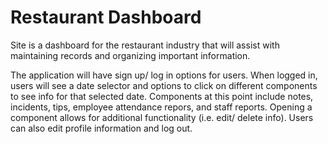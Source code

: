 # Restaurant Dashboard

Site is a dashboard for the restaurant industry that will assist with maintaining records and organizing important information.

The application will have sign up/ log in options for users. When logged in, users will see a date selector and options to click on different components to see info for that selected date. Components at this point include notes, incidents, tips, employee attendance repors, and staff reports. Opening a component allows for additional functionality (i.e. edit/ delete info). Users can also edit profile information and log out. 
